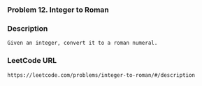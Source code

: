 ### Problem 12. Integer to Roman

### Description 
	Given an integer, convert it to a roman numeral.
### LeetCode URL 
	https://leetcode.com/problems/integer-to-roman/#/description
